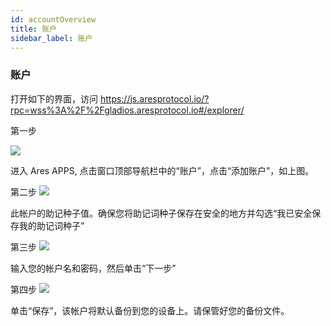 ```yaml
---
id: accountOverview
title: 账户
sidebar_label: 账户
---
```


### 账户

打开如下的界面，访问 https://js.aresprotocol.io/?rpc=wss%3A%2F%2Fgladios.aresprotocol.io#/explorer/

第一步

![](assets/build/44.png)


进入 Ares APPS, 点击窗口顶部导航栏中的“账户”，点击“添加账户”，如上图。


第二步
![](assets/build/45.png)

此帐户的助记种子值。确保您将助记词种子保存在安全的地方并勾选“我已安全保存我的助记词种子”

第三步
![](assets/build/46.png)

输入您的帐户名和密码，然后单击“下一步”

第四步
![](assets/build/47.png)

单击“保存”，该帐户将默认备份到您的设备上。请保管好您的备份文件。
